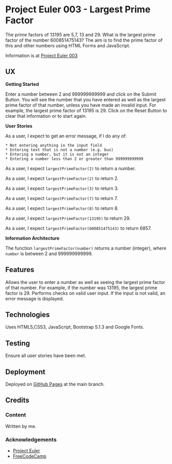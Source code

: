 # Project Euler 003 - Largest Prime Factor

The prime factors of 13195 are 5,7, 13 and 29. What is the largest prime factor of the number 600851475143?  The aim is to find the prime factor of this and other numbers using HTML Forms and JavaScript.

Information is at [Project Euler 003](https://projecteuler.net/problem=3)

## UX

**Getting Started**

Enter a number between 2 and 999999999999 and click on the Submit Button.  You will see the number that you have entered as well as the largest prime factor of that number, unless you have made an invalid input.  For example, the largest prime factor of 13195 is 29. Click on the Reset Button to clear that information or to start again.

**User Stories**

As a user, I expect to get an error message, if I do any of:

    * Not entering anything in the input field
    * Entering text that is not a number (e.g. bus)
    * Entering a number, but it is not an integer
    * Entering a number less than 2 or greater than 999999999999

As a user, I expect `largestPrimeFactor(2)` to return a number.

As a user, I expect `largestPrimeFactor(2)` to return 2.

As a user, I expect `largestPrimeFactor(3)` to return 3.

As a user, I expect `largestPrimeFactor(7)` to return 7.

As a user, I expect `largestPrimeFactor(8)` to return 8.

As a user, I expect `largestPrimeFactor(13195)` to return 29.

As a user, I expect `largestPrimeFactor(600851475143)` to return 6857.

**Information Architecture**

The function `largestPrimeFactor(number)` returns a number (integer), where `number` is between 2 and 999999999999.

## Features

Allows the user to enter a number as well as seeing the largest prime factor of that number.  For example, if the number was 13195, the largest prime factor is 29.  Performs checks on valid user input.  If the input is not valid, an error message is displayed.

## Technologies

Uses HTML5,CSS3, JavaScript, Bootstrap 5.1.3 and Google Fonts.

## Testing

Ensure all user stories have been met.

## Deployment

Deployed on [GitHub Pages](https://derektypist.github.io/project-euler-003) at the main branch.

## Credits

### Content

Written by me.

### Acknowledgements

- [Project Euler](https://projecteuler.net)
- [FreeCodeCamp](https://www.freecodecamp.org)